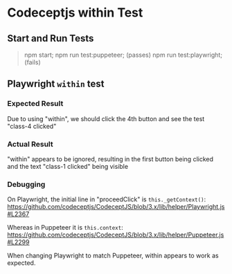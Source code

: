 # Codeceptjs within Test

## Start and Run Tests

> npm start;
> npm run test:puppeteer; (passes)
> npm run test:playwright; (fails)

## Playwright `within` test
### Expected Result
Due to using "within", we should click the 4th button and see the test "class-4 clicked"

### Actual Result
"within" appears to be ignored, resulting in the first button being clicked and the text "class-1 clicked" being visible

### Debugging
On Playwright, the initial line in "proceedClick" is `this._getContext()`:
https://github.com/codeceptjs/CodeceptJS/blob/3.x/lib/helper/Playwright.js#L2367

Whereas in Puppeteer it is `this.context`:
https://github.com/codeceptjs/CodeceptJS/blob/3.x/lib/helper/Puppeteer.js#L2299

When changing Playwright to match Puppeteer, within appears to work as expected.
